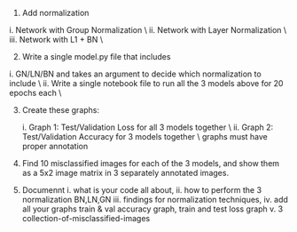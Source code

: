 

1. Add normalization

i.  Network with Group Normalization \\
ii.  Network with Layer Normalization \\
iii.  Network with L1 + BN \\

2. Write a single model.py file that includes 

  i.   GN/LN/BN and takes an argument to decide which normalization to include \\
  ii.  Write a single notebook file to run all the 3 models above for 20 epochs each \\
  
3. Create these graphs:

      i. Graph 1: Test/Validation Loss for all 3 models together \\
      ii. Graph 2: Test/Validation Accuracy for 3 models together \\
      graphs must have proper annotation
      
4. Find 10 misclassified images for each of the 3 models, and show them as a 5x2 image matrix in 3 separately annotated images. 
5. Documennt
     i.  what is your code all about,
     ii.  how to perform the 3  normalization BN,LN,GN
     iii.  findings for normalization techniques,
     iv.  add all your graphs train & val accuracy graph, train and test loss graph
     v.  3 collection-of-misclassified-images       
